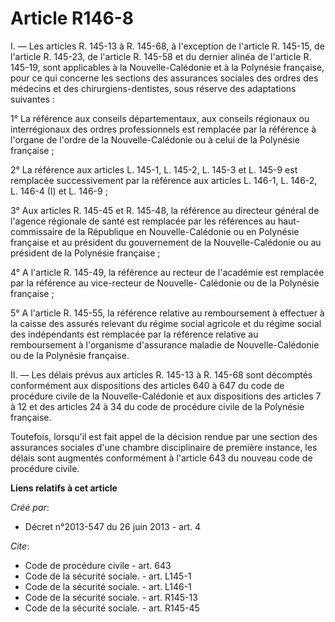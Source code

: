 # Article R146-8

I. ― Les articles R. 145-13 à R. 145-68, à l'exception de l'article R. 145-15, de l'article R. 145-23, de l'article R. 145-58
et du dernier alinéa de l'article R. 145-19, sont applicables à la Nouvelle-Calédonie et à la Polynésie française, pour ce
qui concerne les sections des assurances sociales des ordres des médecins et des chirurgiens-dentistes, sous réserve des
adaptations suivantes : 

1° La référence aux conseils départementaux, aux conseils régionaux ou interrégionaux des ordres professionnels est remplacée
par la référence à l'organe de l'ordre de la Nouvelle-Calédonie ou à celui de la Polynésie française ; 

2° La référence aux articles L. 145-1, L. 145-2, L. 145-3 et L. 145-9 est remplacée successivement par la référence aux
articles L. 146-1, L. 146-2, L. 146-4 (I) et L. 146-9 ; 

3° Aux articles R. 145-45 et R. 145-48, la référence au directeur général de l'agence régionale de santé est remplacée par
les références au haut-commissaire de la République en Nouvelle-Calédonie ou en Polynésie française et au président du
gouvernement de la Nouvelle-Calédonie ou au président de la Polynésie française ; 

4° A l'article R. 145-49, la référence au recteur de l'académie est remplacée par la référence au vice-recteur de Nouvelle-
Calédonie ou de la Polynésie française ; 

5° A l'article R. 145-55, la référence relative au remboursement à effectuer à la caisse des assurés relevant du régime
social agricole et du régime social des indépendants est remplacée par la référence relative au remboursement à l'organisme
d'assurance maladie de Nouvelle-Calédonie ou de la Polynésie française. 

II. ― Les délais prévus aux articles R. 145-13 à R. 145-68 sont décomptés conformément aux dispositions des articles 640 à
647 du code de procédure civile de la Nouvelle-Calédonie et aux dispositions des articles 7 à 12 et des articles 24 à 34 du
code de procédure civile de la Polynésie française. 

Toutefois, lorsqu'il est fait appel de la décision rendue par une section des assurances sociales d'une chambre disciplinaire
de première instance, les délais sont augmentés conformément à l'article 643 du nouveau code de procédure civile.

**Liens relatifs à cet article**

_Créé par_:

  - Décret n°2013-547 du 26 juin 2013 - art. 4

_Cite_:

  - Code de procédure civile - art. 643
  - Code de la sécurité sociale. - art. L145-1
  - Code de la sécurité sociale. - art. L146-1
  - Code de la sécurité sociale. - art. R145-13
  - Code de la sécurité sociale. - art. R145-45

